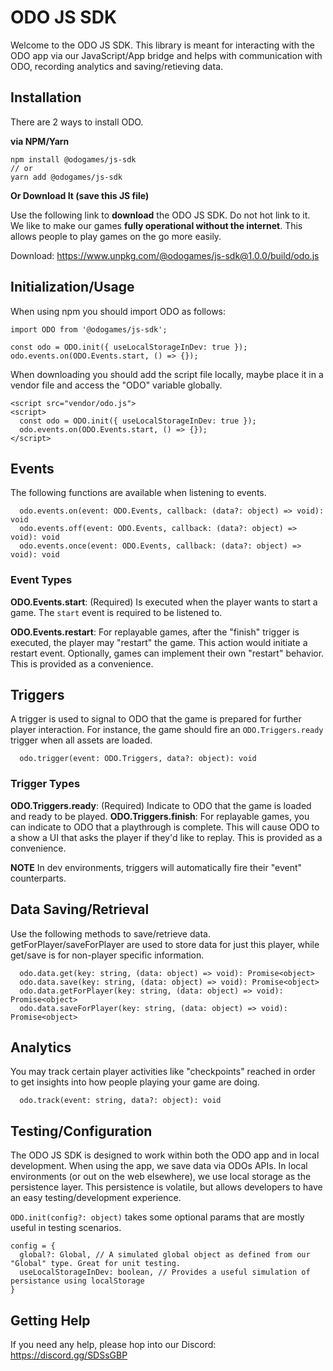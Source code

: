 # ODO JS SDK

Welcome to the ODO JS SDK. This library is meant for interacting with the ODO app via our JavaScript/App bridge and helps with communication with ODO, recording analytics and saving/retieving data.

## Installation

There are 2 ways to install ODO.

**via NPM/Yarn**

```
npm install @odogames/js-sdk
// or
yarn add @odogames/js-sdk
```

**Or Download It (save this JS file)**

Use the following link to **download** the ODO JS SDK. Do not hot link to it. We like to make our games **fully operational without the internet**. This allows people to play games on the go more easily.

Download: https://www.unpkg.com/@odogames/js-sdk@1.0.0/build/odo.js

## Initialization/Usage

When using npm you should import ODO as follows:

```
import ODO from '@odogames/js-sdk';

const odo = ODO.init({ useLocalStorageInDev: true });
odo.events.on(ODO.Events.start, () => {});
```

When downloading you should add the script file locally, maybe place it in a vendor file and access the "ODO" variable globally.

```
<script src="vendor/odo.js">
<script>
  const odo = ODO.init({ useLocalStorageInDev: true });
  odo.events.on(ODO.Events.start, () => {});
</script>
```

## Events

The following functions are available when listening to events.

```
  odo.events.on(event: ODO.Events, callback: (data?: object) => void): void
  odo.events.off(event: ODO.Events, callback: (data?: object) => void): void
  odo.events.once(event: ODO.Events, callback: (data?: object) => void): void
```

### Event Types

**ODO.Events.start**: (Required) Is executed when the player wants to start a game. The `start` event is required to be listened to.

**ODO.Events.restart**: For replayable games, after the "finish" trigger is executed, the player may "restart" the game. This action would initiate a restart event. Optionally, games can implement their own "restart" behavior. This is provided as a convenience.

## Triggers

A trigger is used to signal to ODO that the game is prepared for further player interaction. For instance, the game should fire an `ODO.Triggers.ready` trigger when all assets are loaded.

```
  odo.trigger(event: ODO.Triggers, data?: object): void
```

### Trigger Types

**ODO.Triggers.ready**: (Required) Indicate to ODO that the game is loaded and ready to be played.
**ODO.Triggers.finish**: For replayable games, you can indicate to ODO that a playthrough is complete. This will cause ODO to a show a UI that asks the player if they'd like to replay. This is provided as a convenience.

**NOTE** In dev environments, triggers will automatically fire their "event" counterparts.

## Data Saving/Retrieval

Use the following methods to save/retrieve data. getForPlayer/saveForPlayer are used to store data for just this player, while get/save is for non-player specific information.

```
  odo.data.get(key: string, (data: object) => void): Promise<object>
  odo.data.save(key: string, (data: object) => void): Promise<object>
  odo.data.getForPlayer(key: string, (data: object) => void): Promise<object>
  odo.data.saveForPlayer(key: string, (data: object) => void): Promise<object>
```

## Analytics

You may track certain player activities like "checkpoints" reached in order to get insights into how people playing your game are doing.

```
  odo.track(event: string, data?: object): void
```

## Testing/Configuration

The ODO JS SDK is designed to work within both the ODO app and in local development. When using the app, we save data via ODOs APIs. In local environments (or out on the web elsewhere), we use local storage as the persistence layer. This persistence is volatile, but allows developers to have an easy testing/development experience.

`ODO.init(config?: object)` takes some optional params that are mostly useful in testing scenarios.

```
config = {
  global?: Global, // A simulated global object as defined from our "Global" type. Great for unit testing.
  useLocalStorageInDev: boolean, // Provides a useful simulation of persistance using localStorage
}
```

## Getting Help

If you need any help, please hop into our Discord: https://discord.gg/SDSsGBP
